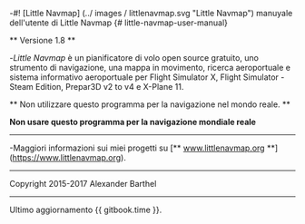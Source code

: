 -#! [Little Navmap] (../ images / littlenavmap.svg "Little Navmap") manuyale dell'utente di Little Navmap {# little-navmap-user-manual}

** Versione 1.8 **

-_Little Navmap_ è un pianificatore di volo open source gratuito, uno strumento di navigazione, una mappa in movimento,
ricerca aeroportuale e sistema informativo aeroportuale per Flight Simulator X, Flight Simulator - Steam Edition, Prepar3D v2 to v4 e X-Plane 11.

** Non utilizzare questo programma per la navigazione nel mondo reale. **

**Non usare questo programma per la navigazione mondiale reale**

---

-Maggiori informazioni sui miei progetti su [** www.littlenavmap.org **]
(https://www.littlenavmap.org).

---

Copyright 2015-2017 Alexander Barthel

---

Ultimo aggiornamento {{ gitbook.time }}.
